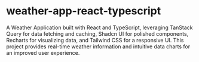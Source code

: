 # weather-app-react-typescript
A Weather Application built with React and TypeScript, leveraging TanStack Query for data fetching and caching, Shadcn UI for polished components, Recharts for visualizing data, and Tailwind CSS for a responsive UI. This project provides real-time weather information and intuitive data charts for an improved user experience.
